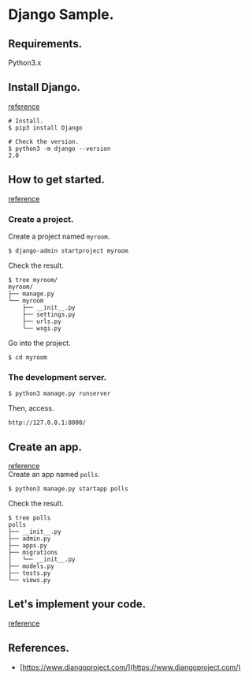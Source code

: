 # Django Sample.

## Requirements.
Python3.x

## Install Django.
[reference](https://docs.djangoproject.com/en/2.0/intro/install/)  
```
# Install.
$ pip3 install Django
```
```
# Check the version.
$ python3 -m django --version
2.0
```

## How to get started.
[reference](https://docs.djangoproject.com/en/2.0/intro/tutorial01/)  
### Create a project.
Create a project named `myroom`.
```
$ django-admin startproject myroom
```
Check the result.
```
$ tree myroom/
myroom/
├── manage.py
└── myroom
    ├── __init__.py
    ├── settings.py
    ├── urls.py
    └── wsgi.py
```
Go into the project.
```
$ cd myroom
```
### The development server.
```
$ python3 manage.py runserver
```
Then, access.
```
http://127.0.0.1:8000/
```

## Create an app.
[reference](https://docs.djangoproject.com/en/2.0/intro/tutorial01/#creating-the-polls-app)  
Create an app named `polls`.
```
$ python3 manage.py startapp polls
```
Check the result.
```
$ tree polls
polls
├── __init__.py
├── admin.py
├── apps.py
├── migrations
│   └── __init__.py
├── models.py
├── tests.py
└── views.py
```

## Let's implement your code.
[reference](https://docs.djangoproject.com/en/2.0/intro/tutorial01/#write-your-first-view)

## References.
* [https://www.djangoproject.com/](https://www.djangoproject.com/)
